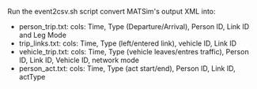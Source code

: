 Run the event2csv.sh script convert MATSim's output XML into:
- person_trip.txt: cols: Time, Type (Departure/Arrival), Person ID, Link ID and Leg Mode
- trip_links.txt: cols: Time, Type (left/entered link), vehicle ID, Link ID
- vehicle_trip.txt: cols: Time, Type (vehicle leaves/entres traffic), Person ID, Link ID, Vehicle ID, network mode
- person_act.txt: cols: Time, Type (act start/end), Person ID, Link ID, actType
 
